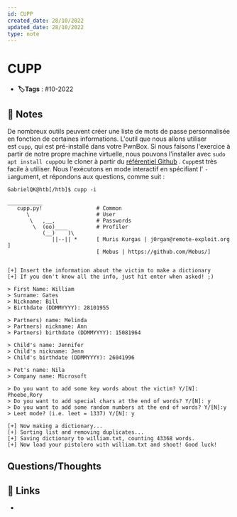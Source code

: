 ```yaml
---
id: CUPP
created_date: 28/10/2022
updated_date: 28/10/2022
type: note
---
```


#  CUPP
- **🏷️Tags** :  #10-2022 

## 📝 Notes

De nombreux outils peuvent créer une liste de mots de passe personnalisée en fonction de certaines informations. L'outil que nous allons utiliser est `cupp`, qui est pré-installé dans votre PwnBox. Si nous faisons l'exercice à partir de notre propre machine virtuelle, nous pouvons l'installer avec `sudo apt install cupp`ou le cloner à partir du [référentiel Github](https://github.com/Mebus/cupp) . `Cupp`est très facile à utiliser. Nous l'exécutons en mode interactif en spécifiant l' `-i`argument, et répondons aux questions, comme suit :

```shell-session
GabrielQK@htb[/htb]$ cupp -i

___________
   cupp.py!                 # Common
      \                     # User
       \   ,__,             # Passwords
        \  (oo)____         # Profiler
           (__)    )\
              ||--|| *      [ Muris Kurgas | j0rgan@remote-exploit.org ]
                            [ Mebus | https://github.com/Mebus/]


[+] Insert the information about the victim to make a dictionary
[+] If you don't know all the info, just hit enter when asked! ;)

> First Name: William
> Surname: Gates
> Nickname: Bill
> Birthdate (DDMMYYYY): 28101955

> Partners) name: Melinda
> Partners) nickname: Ann
> Partners) birthdate (DDMMYYYY): 15081964

> Child's name: Jennifer
> Child's nickname: Jenn
> Child's birthdate (DDMMYYYY): 26041996

> Pet's name: Nila
> Company name: Microsoft

> Do you want to add some key words about the victim? Y/[N]: Phoebe,Rory
> Do you want to add special chars at the end of words? Y/[N]: y
> Do you want to add some random numbers at the end of words? Y/[N]:y
> Leet mode? (i.e. leet = 1337) Y/[N]: y

[+] Now making a dictionary...
[+] Sorting list and removing duplicates...
[+] Saving dictionary to william.txt, counting 43368 words.
[+] Now load your pistolero with william.txt and shoot! Good luck!
```


## Questions/Thoughts


## 🔗 Links
- 
